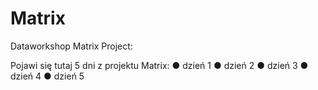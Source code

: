 # Matrix
Dataworkshop Matrix Project:

Pojawi się tutaj 5 dni z projektu Matrix:
● dzień 1
● dzień 2
● dzień 3 
● dzień 4
● dzień 5
